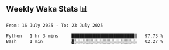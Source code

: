 ## Weekly Waka Stats 📊
<!--START_SECTION:waka-->

```txt
From: 16 July 2025 - To: 23 July 2025

Python   1 hr 3 mins     ████████████████████████▒   97.73 %
Bash     1 min           ▓░░░░░░░░░░░░░░░░░░░░░░░░   02.27 %
```

<!--END_SECTION:waka-->

<!--

Here are some ideas to get you started:

- 🔭 I’m currently working on (way to add branches committed on)
- 🌱 I’m currently learning Web Frameworks and Machine Learning! (Lisp, JS (react & angular), Python, and __)
- 💬 Ask me about ...
- 📫 How to reach me: 
- 😄 Pronouns: He/Him/His
- ⚡ Fun fact: ...

that-recsys-lab
-->
